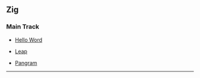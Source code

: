 
## Zig

### Main Track

* [Hello Word](hello-world/hello_world.zig)

* [Leap](leap/leap.zig)

* [Pangram](pangram/pangram.zig)

---

